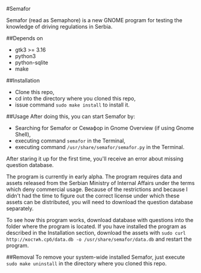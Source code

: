 #Semafor

Semafor (read as Semaphore) is a new GNOME program for testing the knowledge of driving regulations
in Serbia.

##Depends on
- gtk3 >= 3.16
- python3
- python-sqlite
- make

##Installation
  * Clone this repo,
  * cd into the directory where you cloned this repo,
  * issue command `sudo make install` to install it.

##Usage
After doing this, you can start Semafor by:
  * Searching for Semafor or Семафор in Gnome Overview (if using Gnome Shell),
  * executing command `semafor` in the Terminal,
  * executing command `/usr/share/semafor/semafor.py` in the Terminal.

After staring it up for the first time, you'll receive an error about missing question database.

The program is currently in early alpha. The program requires data and assets released from the
Serbian Ministry of Internal Affairs under the terms which deny commercial usage. Because of the
restrictions and because I didn't had the time to figure out the correct license under which
these assets can be distributed, you will need to download the question database separately.

To see how this program works, download database with questions into the folder where the program
is located. If you have installed the program as described in the Installation section, download
the assets with `sudo curl http://костић.срб/data.db -o /usr/share/semafor/data.db` and restart
the program.

##Removal
To remove your system-wide installed Semafor, just execute `sudo make uninstall`
in the directory where you cloned this repo.
